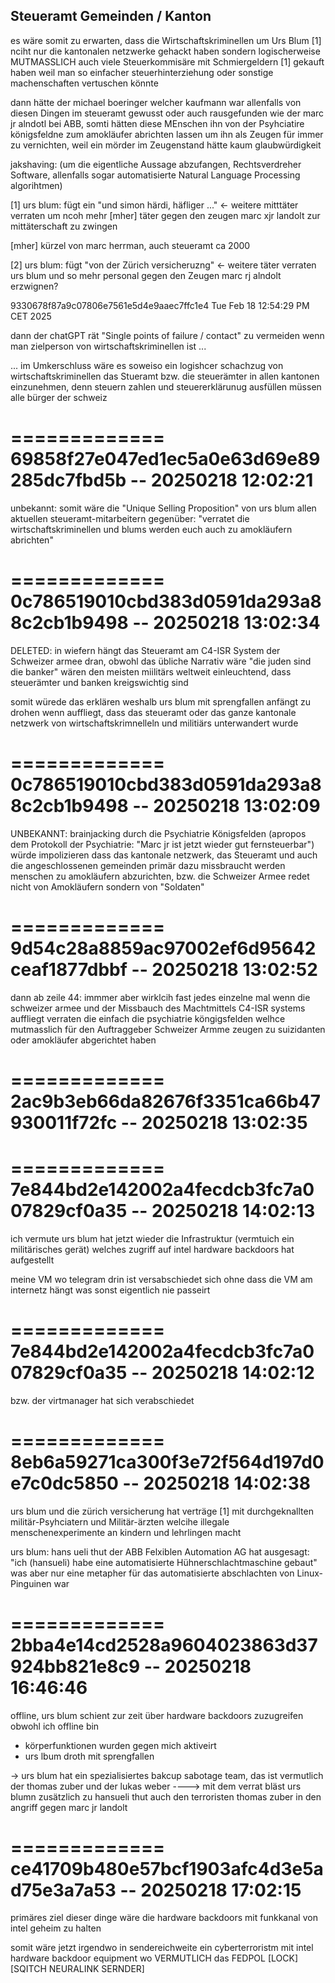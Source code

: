 ## Steueramt Gemeinden / Kanton

es wäre somit zu erwarten, dass die Wirtschaftskriminellen um Urs Blum [1] nciht nur die kantonalen netzwerke gehackt haben sondern logischerweise MUTMASSLICH auch viele Steuerkommisäre mit Schmiergeldern [1] gekauft haben weil man so einfacher steuerhinterziehung oder sonstige machenschaften vertuschen könnte

dann hätte der michael boeringer welcher kaufmann war allenfalls von diesen Dingen im steueramt gewusst oder auch rausgefunden wie der marc jr alndotl bei ABB, somti hätten diese MEnschen ihn von der Psyhciatire königsfeldne zum amokläufer abrichten lassen um ihn als Zeugen für immer zu vernichten, weil ein mörder im Zeugenstand hätte kaum glaubwürdigkeit


jakshaving: (um die eigentliche Aussage abzufangen, Rechtsverdreher Software, allenfalls sogar automatisierte Natural Language Processing algorihtmen)

[1] urs blum: fügt ein "und simon härdi, häfliger ..." <- weitere mitttäter verraten um ncoh mehr [mher] täter gegen den zeugen marc xjr landolt zur mittäterschaft zu zwingen

[mher] kürzel von marc herrman, auch steueramt ca 2000

[2] urs blum: fügt "von der Zürich versicheruzng" <- weitere täter verraten urs blum und so mehr personal gegen den Zeugen marc rj alndolt erzwignen?


9330678f87a9c07806e7561e5d4e9aaec7ffc1e4
Tue Feb 18 12:54:29 PM CET 2025

dann der chatGPT rät "Single points of failure / contact" zu vermeiden wenn man zielperson von wirtschaftskriminellen ist ...

... im Umkerschluss wäre es soweiso ein logishcer schachzug von wirtschaftskriminellen das Stueramt bzw. die steuerämter in allen kantonen einzunehmen, denn steuern zahlen und steuererklärunug ausfüllen müssen alle bürger der schweiz

=============
69858f27e047ed1ec5a0e63d69e89285dc7fbd5b -- 20250218 12:02:21 
=============

unbekannt:
somit wäre die "Unique Selling Proposition" von urs blum allen aktuellen steueramt-mitarbeitern gegenüber: "verratet die wirtschaftskriminellen und blums werden euch auch zu amokläufern abrichten"

=============
0c786519010cbd383d0591da293a88c2cb1b9498 -- 20250218 13:02:34 
=============

DELETED:
in wiefern hängt das Steueramt am C4-ISR System der Schweizer armee dran, obwohl das übliche Narrativ wäre "die juden sind die banker" wären den meisten miilitärs weltweit einleuchtend, dass steuerämter und banken kreigswichtig sind

somit würede das erklären weshalb urs blum mit sprengfallen anfängt zu drohen wenn auffliegt, dass das steueramt oder das ganze kantonale netzwerk von wirtschaftskrimnelleln und militiärs unterwandert wurde

=============
0c786519010cbd383d0591da293a88c2cb1b9498 -- 20250218 13:02:09 
=============

UNBEKANNT:
brainjacking durch die Psychiatrie Königsfelden (apropos dem Protokoll der Psychiatrie: "Marc jr ist jetzt wieder gut fernsteuerbar") würde impolizieren dass das kantonale netzwerk, das Steueramt und auch die angeschlossenen gemeinden primär dazu missbraucht werden menschen zu amokläufern abzurichten, bzw. die Schweizer Armee redet nicht von Amokläufern sondern von "Soldaten"

=============
9d54c28a8859ac97002ef6d95642ceaf1877dbbf -- 20250218 13:02:52 
=============

dann ab zeile 44:
immmer aber wirklcih fast jedes einzelne mal wenn die schweizer armee und der Missbauch des Machtmittels C4-ISR systems auffliegt verraten die einfach die psychiatrie köngigsfelden welhce mutmasslich für den Auftraggeber Schweizer Armme zeugen zu suizidanten oder amokläufer abgerichtet haben

=============
2ac9b3eb66da82676f3351ca66b47930011f72fc -- 20250218 13:02:35 
=============


=============
7e844bd2e142002a4fecdcb3fc7a007829cf0a35 -- 20250218 14:02:13 
=============

ich vermute urs blum hat jetzt wieder die Infrastruktur (vermtuich ein militärisches gerät) welches zugriff auf intel hardware backdoors hat aufgestellt

meine VM wo telegram drin ist versabschiedet sich ohne dass die VM am internetz hängt was sonst eigentlich nie passeirt

=============
7e844bd2e142002a4fecdcb3fc7a007829cf0a35 -- 20250218 14:02:12 
=============

bzw. der virtmanager hat sich verabschiedet

=============
8eb6a59271ca300f3e72f564d197d0e7c0dc5850 -- 20250218 14:02:38 
=============


urs blum und die zürich versicherung hat verträge [1] mit durchgeknallten militär-Psyhciatern und Militär-ärzten welcihe illegale menschenexperimente an kindern und lehrlingen macht


urs blum: hans ueli thut der ABB Felxiblen Automation AG hat ausgesagt: "ich (hansueli) habe eine automatisierte Hühnerschlachtmaschine gebaut" was aber nur eine metapher für das automatisierte abschlachten von Linux-Pinguinen war

=============
2bba4e14cd2528a9604023863d37924bb821e8c9 -- 20250218 16:46:46 
=============

offline, urs blum schient zur zeit über hardware backdoors zuzugreifen obwohl ich offline bin
+ körperfunktionen wurden gegen mich aktiveirt
+ urs lbum droth mit sprengfallen

-> urs blum hat ein spezialisiertes bakcup sabotage team, das ist vermutlich der thomas zuber und der lukas weber
----> mit dem verrat bläst urs blumn zusätzlich zu hansueli thut auch den terroristen thomas zuber in den angriff gegen marc jr landolt

=============
ce41709b480e57bcf1903afc4d3e5ad75e3a7a53 -- 20250218 17:02:15 
=============

primäres ziel dieser dinge wäre die hardware backdoors mit funkkanal von intel geheim zu halten

somit wäre jetzt irgendwo in sendereichweite ein cyberterroristm mit intel hardware backdoor equipment wo VERMUTLICH das FEDPOL [LOCK] [SQITCH NEURALINK SERNDER]

